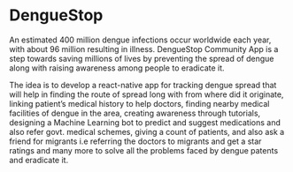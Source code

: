 # DengueStop

An estimated 400 million dengue infections occur worldwide each year, with about 96 million resulting in illness. DengueStop Community App is a step towards saving millions of lives by preventing the spread of dengue along with raising awareness among people to eradicate it.

The idea is to develop a react-native app for tracking dengue spread that will help in finding the route of spread long with from where did it originate, linking patient’s medical history to help doctors, finding nearby medical facilities of dengue in the area, creating awareness through tutorials, designing a Machine Learning bot to predict and suggest medications and also refer govt. medical schemes, giving a count of patients, and also ask a friend for migrants i.e referring the doctors to migrants and get a star ratings and many more to solve all the problems faced by dengue patents and eradicate it.
